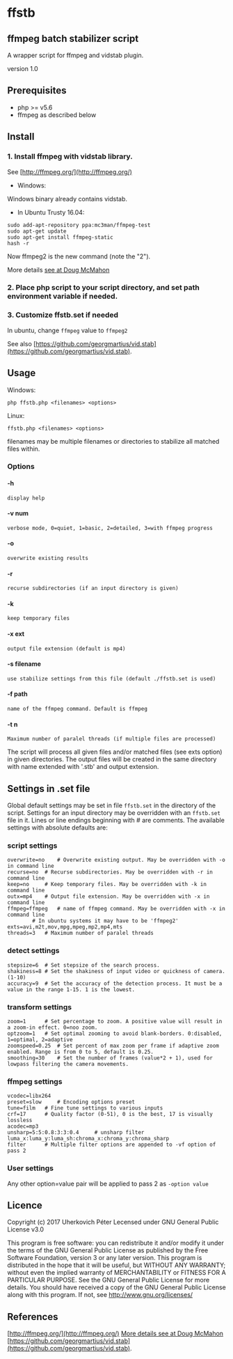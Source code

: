 ffstb
=====
ffmpeg batch stabilizer script
------------------------------

A wrapper script for ffmpeg and vidstab plugin.

version 1.0

Prerequisites
-------------
- php >= v5.6
- ffmpeg as described below

Install
-------

### 1. Install ffmpeg with vidstab library. 
See [http://ffmpeg.org/](http://ffmpeg.org/)

- Windows:

Windows binary already contains vidstab.

- In Ubuntu Trusty 16.04:

```
sudo add-apt-repository ppa:mc3man/ffmpeg-test
sudo apt-get update
sudo apt-get install ffmpeg-static
hash -r
```

Now ffmpeg2 is the new command (note the "2").

More details [see at Doug McMahon](https://launchpad.net/~mc3man/+archive/ubuntu/ffmpeg-test)

### 2. Place php script to your script directory, and set path environment variable if needed.
### 3. Customize ffstb.set if needed 
In ubuntu, change `ffmpeg` value to `ffmpeg2`

See also [https://github.com/georgmartius/vid.stab](https://github.com/georgmartius/vid.stab).

Usage
-----
Windows:
```
php ffstb.php <filenames> <options>
```
Linux:
```
ffstb.php <filenames> <options>
```

filenames may be multiple filenames or directories to stabilize all matched files within.

### Options

#### -h	
	display help
#### -v num	
	verbose mode, 0=quiet, 1=basic, 2=detailed, 3=with ffmpeg progress
#### -o
	overwrite existing results
#### -r
	recurse subdirectories (if an input directory is given)
#### -k
	keep temporary files
#### -x ext
	output file extension (default is mp4)
#### -s filename
	use stabilize settings from this file (default ./ffstb.set is used)
#### -f path
	name of the ffmpeg command. Default is ffmpeg
#### -t n
	Maximum number of paralel threads (if multiple files are processed)

The script will process all given files and/or matched files (see exts option) in given directories.
The output files will be created in the same directory with name extended with '.stb' and output extension.
	
Settings in .set file
---------------------
Global default settings may be set in file `ffstb.set` in the directory of the script.
Settings for an input directory may be overridden with an `ffstb.set` file in it.
Lines or line endings beginning with # are comments.
The available settings with absolute defaults are:

### script settings

	overwrite=no	# Overwrite existing output. May be overridden with -o in command line
	recurse=no	# Recurse subdirectories. May be overridden with -r in command line
	keep=no		# Keep temporary files. May be overridden with -k in command line
	outx=mp4	# Output file extension. May be overridden with -x in command line
	ffmpeg=ffmpeg	# name of ffmpeg command. May be overridden with -x in command line
			# In ubuntu systems it may have to be 'ffmpeg2'
	exts=avi,m2t,mov,mpg,mpeg,mp2,mp4,mts
	threads=3	# Maximum number of paralel threads

### detect settings
	
	stepsize=6	# Set stepsize of the search process. 
	shakiness=8	# Set the shakiness of input video or quickness of camera. (1-10)
	accuracy=9	# Set the accuracy of the detection process. It must be a value in the range 1-15. 1 is the lowest.
	
### transform settings

	zoom=1		# Set percentage to zoom. A positive value will result in a zoom-in effect. 0=noo zoom.
	optzoom=1	# Set optimal zooming to avoid blank-borders. 0:disabled, 1=optimal, 2=adaptive
	zoomspeed=0.25	# Set percent of max zoom per frame if adaptive zoom enabled. Range is from 0 to 5, default is 0.25.
	smoothing=30	# Set the number of frames (value*2 + 1), used for lowpass filtering the camera movements. 
	
### ffmpeg settings

	vcodec=libx264 
	preset=slow 	# Encoding options preset
	tune=film	# Fine tune settings to various inputs
	crf=17 		# Quality factor (0-51), 0 is the best, 17 is visually lossless
	acodec=mp3
	unsharp=5:5:0.8:3:3:0.4		# unsharp filter luma_x:luma_y:luma_sh:chroma_x:chroma_y:chroma_sharp
	filter		# Multiple filter options are appended to -vf option of pass 2

### User settings

Any other option=value pair will be applied to pass 2 as `-option value`

Licence
-------
Copyright (c) 2017 Uherkovich Péter
Lecensed under GNU General Public License v3.0

This program is free software: you can redistribute it and/or modify it under the terms of the GNU General Public License as published by the Free Software Foundation, version 3 or any later version.
This program is distributed in the hope that it will be useful, but WITHOUT ANY WARRANTY; without even the implied warranty of MERCHANTABILITY or FITNESS FOR A PARTICULAR PURPOSE. See the GNU General Public License for more details.
You should have received a copy of the GNU General Public License along with this program. If not, see http://www.gnu.org/licenses/

References
----------

[http://ffmpeg.org/](http://ffmpeg.org/)
[More details see at Doug McMahon](https://launchpad.net/~mc3man/+archive/ubuntu/ffmpeg-test)
[https://github.com/georgmartius/vid.stab](https://github.com/georgmartius/vid.stab).
